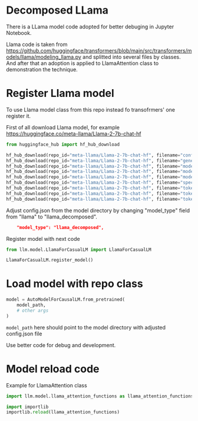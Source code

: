 # Decomposed LLama

There is a LLama model code adopted for better debuging in Jupyter Notebook.

Llama code is taken from https://github.com/huggingface/transformers/blob/main/src/transformers/models/llama/modeling_llama.py and splitted into several files by classes. And after that an adoption is applied to LlamaAttention class to demonstration the technique.

# Register Llama model

To use Llama model class from this repo instead fo transofrmers' one register it.

First of all download Llama model, for example https://huggingface.co/meta-llama/Llama-2-7b-chat-hf

```python
from huggingface_hub import hf_hub_download

hf_hub_download(repo_id="meta-llama/Llama-2-7b-chat-hf", filename="config.json", local_dir="./", local_dir_use_symlinks=False)
hf_hub_download(repo_id="meta-llama/Llama-2-7b-chat-hf", filename="generation_config.json", local_dir="./", local_dir_use_symlinks=False)
hf_hub_download(repo_id="meta-llama/Llama-2-7b-chat-hf", filename="model-00001-of-00002.safetensors", local_dir="./", local_dir_use_symlinks=False)
hf_hub_download(repo_id="meta-llama/Llama-2-7b-chat-hf", filename="model-00002-of-00002.safetensors", local_dir="./", local_dir_use_symlinks=False)
hf_hub_download(repo_id="meta-llama/Llama-2-7b-chat-hf", filename="model.safetensors.index.json", local_dir="./", local_dir_use_symlinks=False)
hf_hub_download(repo_id="meta-llama/Llama-2-7b-chat-hf", filename="special_tokens_map.json", local_dir="./", local_dir_use_symlinks=False)
hf_hub_download(repo_id="meta-llama/Llama-2-7b-chat-hf", filename="tokenizer.json", local_dir="./", local_dir_use_symlinks=False)
hf_hub_download(repo_id="meta-llama/Llama-2-7b-chat-hf", filename="tokenizer.model", local_dir="./", local_dir_use_symlinks=False)
hf_hub_download(repo_id="meta-llama/Llama-2-7b-chat-hf", filename="tokenizer_config.json", local_dir="./", local_dir_use_symlinks=False)
```

Adjust config.json from the model directory by changing "model_type" field from "llama" to "llama_decomposed".
```json
    "model_type": "llama_decomposed",
```

Register model with next code
```python
from llm.model.LlamaForCasualLM import LlamaForCasualLM

LlamaForCasualLM.register_model()
```

# Load model with repo class

```python
model = AutoModelForCausalLM.from_pretrained(
    model_path,
    # other args
)
```

`model_path` here should point to the model directory with adjusted config.json file

Use better code for debug and development.

# Model reload code

Example for LlamaAttention class

```python
import llm.model.llama_attention_functions as llama_attention_functions

import importlib
importlib.reload(llama_attention_functions)
```